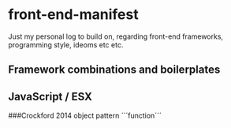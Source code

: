 # front-end-manifest

Just my personal log to build on, regarding front-end frameworks, programming style, ideoms etc etc.

## Framework combinations and boilerplates

## JavaScript / ESX

###Crockford 2014 object pattern
´´´function´´´
